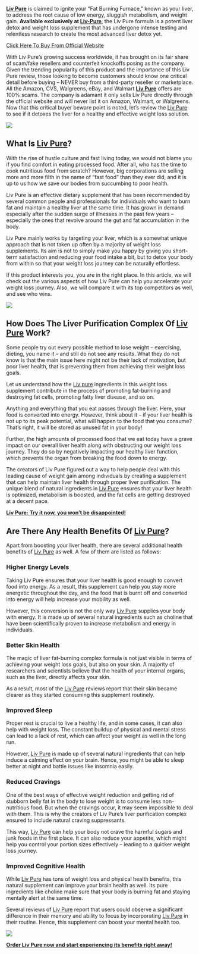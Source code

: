 **[Liv Pure](https://snoppymart.com/liv-pure/)** is claimed to ignite your “Fat Burning Furnace,” known as your liver, to address the root cause of low energy, sluggish metabolism, and weight gain. **Available exclusively at [Liv-Pure](https://snoppymart.com/liv-pure/)**, the Liv Pure formula is a potent liver detox and weight loss supplement that has undergone intense testing and relentless research to create the most advanced liver detox yet.

[Click Here To Buy From Official Website](https://snoppymart.com/take-liv-pure)

With Liv Pure’s growing success worldwide, it has brought on its fair share of scam/fake resellers and counterfeit knockoffs posing as the company. Given the trending popularity of this product and the importance of this Liv Pure review, those looking to become customers should know one critical detail before buying – NEVER buy from a third-party reseller or marketplace. All the Amazon, CVS, Walgreens, eBay, and Walmart **[Liv Pure](https://snoppymart.com/liv-pure/)** offers are 100% scams. The company is adamant it only sells Liv Pure directly through the official website and will never list it on Amazon, Walmart, or Walgreens. Now that this critical buyer beware point is noted, let’s review the [Liv Pure](https://snoppymart.com/liv-pure/) to see if it detoxes the liver for a healthy and effective weight loss solution.

[![](https://blogger.googleusercontent.com/img/b/R29vZ2xl/AVvXsEj6D9cMOJadcy6KXfNv5ZH21kN36u0yLp1WRuVKJLW536DkqP3jdnxMEXmfO87DDSc6dHKCDEGZNwiCk3gOkmuS6qx_meJ5NOepe_lMWlXoeXec1kpkydKVp1dkKjH3e48nAKN8Ud_85bFE7XVPXrGwet-1-rhwd9nS_t7-ftMFAp4NPC5doLzxDW7lvZ8/w640-h488/Screenshot%20(988).png)](https://snoppymart.com/take-liv-pure)

What Is [Liv Pure](https://snoppymart.com/liv-pure/)?
-----------------------------------------------------

With the rise of hustle culture and fast living today, we would not blame you if you find comfort in eating processed food. After all, who has the time to cook nutritious food from scratch? However, big corporations are selling more and more filth in the name of “fast food” than they ever did, and it is up to us how we save our bodies from succumbing to poor health.  

Liv Pure is an effective dietary supplement that has been recommended by several common people and professionals for individuals who want to burn fat and maintain a healthy liver at the same time. It has grown in demand especially after the sudden surge of illnesses in the past few years – especially the ones that revolve around the gut and fat accumulation in the body.

Liv Pure mainly works by targeting your liver, which is a somewhat unique approach that is not taken up often by a majority of weight loss supplements. Its aim is not to simply make you happy by giving you short-term satisfaction and reducing your food intake a bit, but to detox your body from within so that your weight loss journey can be naturally effortless.

If this product interests you, you are in the right place. In this article, we will check out the various aspects of how Liv Pure can help you accelerate your weight loss journey. Also, we will compare it with its top competitors as well, and see who wins.

[![](https://blogger.googleusercontent.com/img/b/R29vZ2xl/AVvXsEhlwJPWWqqVlF5_17S_k9-zV4gXyAf2-l4ksdzPpSZKuZuBSrGZ7Pfn0AyYJDAoh4wbuhnQ_9U_yRy1hDbemCezA39uNDi6DA1SXaAxFz1hztDIEI3mk-fC7pXbKuGM9eB7PL66eIVIS4cXwRwPvRp6ghXqrxXB9HMpClR2WAUrTZn2hbOrpfMId5LeVlo/w640-h344/Screenshot%20(992).png)](https://snoppymart.com/take-liv-pure)

How Does The Liver Purification Complex Of [Liv Pure](https://snoppymart.com/liv-pure/) Work?
---------------------------------------------------------------------------------------------

Some people try out every possible method to lose weight – exercising, dieting, you name it – and still do not see any results. What they do not know is that the main issue here might not be their lack of motivation, but poor liver health, that is preventing them from achieving their weight loss goals.

Let us understand how the [Liv pure](https://snoppymart.com/liv-pure/) ingredients in this weight loss supplement contribute in the process of promoting fat-burning and destroying fat cells, promoting fatty liver disease, and so on.

Anything and everything that you eat passes through the liver. Here, your food is converted into energy. However, think about it – if your liver health is not up to its peak potential, what will happen to the food that you consume? That’s right, it will be stored as unused fat in your body!

Further, the high amounts of processed food that we eat today have a grave impact on our overall liver health along with obstructing our weight loss journey. They do so by negatively impacting our healthy liver function, which prevents the organ from breaking the food down to energy.

The creators of Liv Pure figured out a way to help people deal with this leading cause of weight gain among individuals by creating a supplement that can help maintain liver health through proper liver purification. The unique blend of natural ingredients in [Liv Pure](https://snoppymart.com/liv-pure/) ensures that your liver health is optimized, metabolism is boosted, and the fat cells are getting destroyed at a decent pace.

**[Liv Pure: Try it now, you won’t be disappointed!](https://snoppymart.com/take-liv-pure)**

Are There Any Health Benefits Of [Liv Pure](https://snoppymart.com/liv-pure/)?
------------------------------------------------------------------------------

Apart from boosting your liver health, there are several additional health benefits of [Liv Pure](https://snoppymart.com/liv-pure/) as well. A few of them are listed as follows:

### Higher Energy Levels

Taking Liv Pure ensures that your liver health is good enough to convert food into energy. As a result, this supplement can help you stay more energetic throughout the day, and the food that is burnt off and converted into energy will help increase your mobility as well.

However, this conversion is not the only way [Liv Pure](https://snoppymart.com/liv-pure/) supplies your body with energy. It is made up of several natural ingredients such as choline that have been scientifically proven to increase metabolism and energy in individuals.

### Better Skin Health

The magic of liver fat-burning complex formula is not just visible in terms of achieving your weight loss goals, but also on your skin. A majority of researchers and scientists believe that the health of your internal organs, such as the liver, directly affects your skin.

As a result, most of the [Liv Pure](https://snoppymart.com/liv-pure/) reviews report that their skin became clearer as they started consuming this supplement routinely.

### Improved Sleep

Proper rest is crucial to live a healthy life, and in some cases, it can also help with weight loss. The constant buildup of physical and mental stress can lead to a lack of rest, which can affect your weight as well in the long run.

However, [Liv Pure](https://snoppymart.com/liv-pure/) is made up of several natural ingredients that can help induce a calming effect on your brain. Hence, you might be able to sleep better at night and battle issues like insomnia easily.

### Reduced Cravings

One of the best ways of effective weight reduction and getting rid of stubborn belly fat in the body to lose weight is to consume less non-nutritious food. But when the cravings occur, it may seem impossible to deal with them. This is why the creators of Liv Pure’s liver purification complex ensured to include natural craving suppressants.

This way, [Liv Pure](https://snoppymart.com/liv-pure/) can help your body not crave the harmful sugars and junk foods in the first place. It can also reduce your appetite, which might help you control your portion sizes effectively – leading to a quicker weight loss journey.

### Improved Cognitive Health

While [Liv Pure](https://snoppymart.com/liv-pure/) has tons of weight loss and physical health benefits, this natural supplement can improve your brain health as well. Its pure ingredients like choline make sure that your body is burning fat and staying mentally alert at the same time.

Several reviews of [Liv Pure](https://snoppymart.com/liv-pure/) report that users could observe a significant difference in their memory and ability to focus by incorporating [Liv Pure](https://snoppymart.com/liv-pure/) in their routine. Hence, this supplement can boost your mental health too.

[![](https://blogger.googleusercontent.com/img/b/R29vZ2xl/AVvXsEggu9jOnFLQ2-i1sqe-TK9SnNDFfHLpTTuIKO4X-KJII2pJCTZZD6yZE7QmM_0O0X6b-4XEHRQR9ypNHbMb701vejaZjqmJ_xPXDrzbLVAhHck92IEnmVOFkmSZ5MJ6LvhX7aQODSfpB-IwR3SB5f8N29C7X2PMjS3XNHKBN2WGSyXU9I6NXNJxIh9rDdc/w640-h370/Screenshot%20(994).png)](https://snoppymart.com/take-liv-pure)

**[Order Liv Pure now and start experiencing its benefits right away!](https://snoppymart.com/take-liv-pure)**
